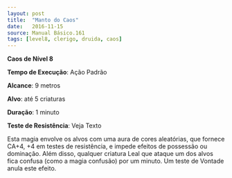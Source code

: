 ```yaml
---
layout: post
title:  "Manto do Caos"
date:   2016-11-15
source: Manual Básico.161
tags: [level8, clerigo, druida, caos]
---
```


**Caos de Nível 8**

**Tempo de Execução**: Ação Padrão

**Alcance**: 9 metros

**Alvo**: até 5 criaturas

**Duração**: 1 minuto

**Teste de Resistência**: Veja Texto

Esta magia envolve os alvos com uma aura de cores aleatórias, que fornece CA+4, +4 em testes de resistência, e impede efeitos de possessão ou dominação.
Além disso, qualquer criatura Leal que ataque um dos alvos fica confusa (como a magia confusão) por um minuto. Um teste de Vontade anula este efeito.